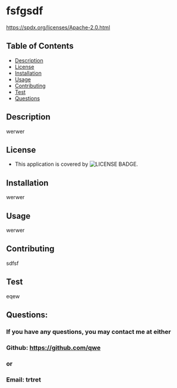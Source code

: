 # fsfgsdf

  https://spdx.org/licenses/Apache-2.0.html

  ## Table of Contents

  * [Description](#description)
  * [License](#license)
  * [Installation](#installation)
  * [Usage](#usage)
  * [Contributing](#contributing)
  * [Test](#test)
  * [Questions](#questions)

  ## Description
  werwer
  ## License
  * This application is covered by ![LICENSE BADGE](https://img.shields.io/badge/license-Apache%20License%202.0-brightgreen?style=for-the-badge).
  ## Installation
  werwer
  ## Usage
  werwer
  ## Contributing
  sdfsf
  ## Test
  eqew

  ## Questions:
  ### If you have any questions, you may contact me at either
  ### Github: https://github.com/qwe
  ### or
  ### Email: trtret
